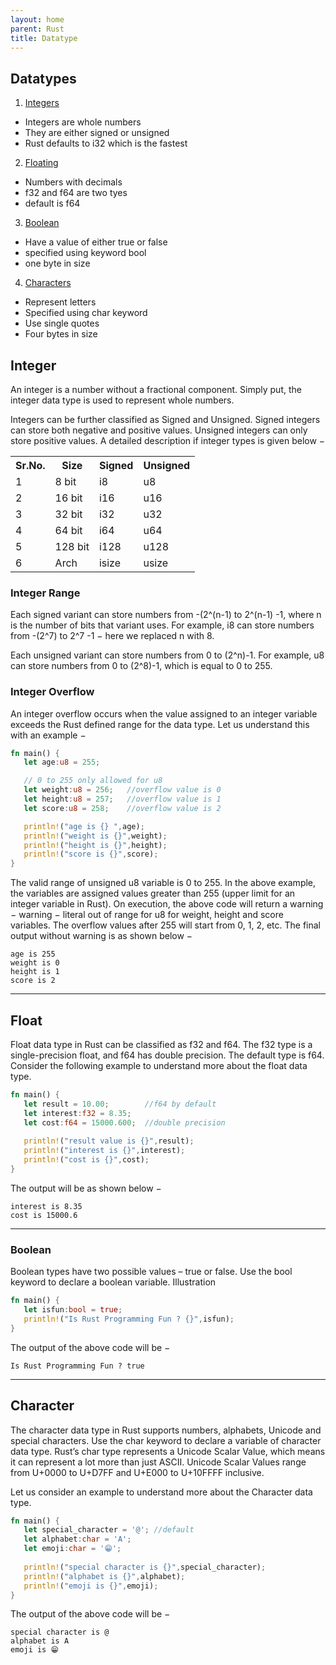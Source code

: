 ```yaml
---
layout: home
parent: Rust
title: Datatype
---
```


## Datatypes

1. [Integers](#integer)
- Integers are whole numbers
- They are either signed or unsigned
- Rust defaults to i32 which is the fastest

2. [Floating](#float)
- Numbers with decimals
- f32 and f64 are two tyes
- default is f64

3. [Boolean](#boolean)
- Have a value of either true or false
- specified using keyword bool
- one byte in size

4. [Characters](#character)
- Represent letters
- Specified using char keyword
- Use single quotes
- Four bytes in size

## Integer

An integer is a number without a fractional component. Simply put, the integer data type is used to represent whole numbers.

Integers can be further classified as Signed and Unsigned. Signed integers can store both negative and positive values. Unsigned integers can only store positive values. A detailed description if integer types is given below −
<table>

<tbody><tr>
<th class="ts">Sr.No.</th>
<th class="ts">Size</th>
<th class="ts">Signed</th>
<th class="ts">Unsigned</th>
</tr>
<tr>
<td>1</td>
<td>8 bit</td>
<td>i8</td>
<td>u8</td>
</tr>
<tr>
<td>2</td>
<td>16 bit</td>
<td>i16</td>
<td>u16</td>
</tr>
<tr>
<td>3</td>
<td>32 bit</td>
<td>i32</td>
<td>u32</td>
</tr>
<tr>
<td>4</td>
<td>64 bit</td>
<td>i64</td>
<td>u64</td>
</tr>
<tr>
<td>5</td>
<td>128 bit</td>
<td>i128</td>
<td>u128</td>
</tr>
<tr>
<td>6</td>
<td>Arch</td>
<td>isize</td>
<td>usize</td>
</tr>
</tbody>
</table>

### Integer Range

Each signed variant can store numbers from -(2^(n-1) to 2^(n-1) -1, where n is the number of bits that variant uses. For example, i8 can store numbers from -(2^7) to 2^7 -1 − here we replaced n with 8.

Each unsigned variant can store numbers from 0 to (2^n)-1. For example, u8 can store numbers from 0 to (2^8)-1, which is equal to 0 to 255.

### Integer Overflow

An integer overflow occurs when the value assigned to an integer variable exceeds the Rust defined range for the data type. Let us understand this with an example −
```rs
fn main() {
   let age:u8 = 255;

   // 0 to 255 only allowed for u8
   let weight:u8 = 256;   //overflow value is 0
   let height:u8 = 257;   //overflow value is 1
   let score:u8 = 258;    //overflow value is 2

   println!("age is {} ",age);
   println!("weight is {}",weight);
   println!("height is {}",height);
   println!("score is {}",score);
}
```
The valid range of unsigned u8 variable is 0 to 255. In the above example, the variables are assigned values greater than 255 (upper limit for an integer variable in Rust). On execution, the above code will return a warning − warning − literal out of range for u8 for weight, height and score variables. The overflow values after 255 will start from 0, 1, 2, etc. The final output without warning is as shown below −
```text
age is 255
weight is 0
height is 1
score is 2
```

<hr/> 

## Float

Float data type in Rust can be classified as f32 and f64. The f32 type is a single-precision float, and f64 has double precision. The default type is f64. Consider the following example to understand more about the float data type.
```rs
fn main() {
   let result = 10.00;        //f64 by default
   let interest:f32 = 8.35;
   let cost:f64 = 15000.600;  //double precision
   
   println!("result value is {}",result);
   println!("interest is {}",interest);
   println!("cost is {}",cost);
}
```
The output will be as shown below −
```text
interest is 8.35
cost is 15000.6
```

<hr/> 

### Boolean

Boolean types have two possible values – true or false. Use the bool keyword to declare a boolean variable.
Illustration
```rs
fn main() {
   let isfun:bool = true;
   println!("Is Rust Programming Fun ? {}",isfun);
}
```
The output of the above code will be −
```text
Is Rust Programming Fun ? true
```

<hr/> 

## Character

The character data type in Rust supports numbers, alphabets, Unicode and special characters. Use the char keyword to declare a variable of character data type. Rust’s char type represents a Unicode Scalar Value, which means it can represent a lot more than just ASCII. Unicode Scalar Values range from U+0000 to U+D7FF and U+E000 to U+10FFFF inclusive.

Let us consider an example to understand more about the Character data type.
```rs
fn main() {
   let special_character = '@'; //default
   let alphabet:char = 'A';
   let emoji:char = '😁';
   
   println!("special character is {}",special_character);
   println!("alphabet is {}",alphabet);
   println!("emoji is {}",emoji);
}
```
The output of the above code will be −
```text
special character is @
alphabet is A
emoji is 😁
```